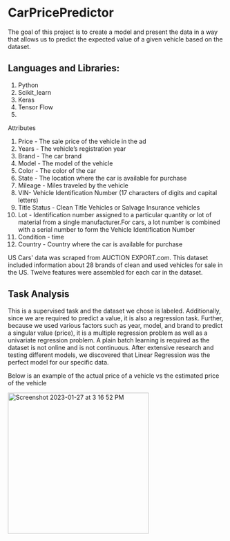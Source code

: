 # CarPricePredictor

The goal of this project is to create a model and present the data in a way that allows us to predict the expected value of a given vehicle based on the dataset.

## Languages and Libraries:

1. Python
2. Scikit_learn
3. Keras
4. Tensor Flow
5. 
Attributes
1. Price - The sale price of the vehicle in the ad
2. Years - The vehicle’s registration year
3. Brand - The car brand
4. Model - The model of the vehicle
5. Color - The color of the car
6. State - The location where the car is available for purchase
7. Mileage - Miles traveled by the vehicle
8. VIN- Vehicle Identification Number (17 characters of digits and capital letters)
9. Title Status - Clean Title Vehicles or Salvage Insurance vehicles
10. Lot - Identification number assigned to a particular quantity or lot of material from a
single manufacturer.For cars, a lot number is combined with a serial number to form the
Vehicle Identification Number
11. Condition - time
12. Country - Country where the car is available for purchase

US Cars' data was scraped from AUCTION EXPORT.com. This dataset included information about 28 brands of clean and used vehicles for sale in the US. Twelve features were assembled for each car in the dataset.


## Task Analysis
This is a supervised task and the dataset we chose is labeled. Additionally, since we are required to predict a value, it is also a regression task. Further, because we used various factors such as year, model, and brand to predict a singular value (price), it is a multiple regression problem as well as a univariate regression problem. A plain batch learning is required as the dataset is not online and is not continuous.
After extensive research and testing different models, we discovered that Linear Regression was the perfect model for our specific data.


Below is an example of the actual price of a vehicle vs the estimated price of the vehicle

<img width="326" alt="Screenshot 2023-01-27 at 3 16 52 PM" src="https://user-images.githubusercontent.com/122697805/215190184-c7879bd8-cb54-469f-8a0a-081e46f19434.png">
